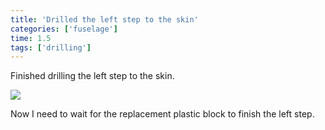 ```yaml
---
title: 'Drilled the left step to the skin'
categories: ['fuselage']
time: 1.5
tags: ['drilling']
---
```


Finished drilling the left step to the skin.

<!-- more -->

![](0-drilled-the-left-step.jpeg)

Now I need to wait for the replacement plastic block to finish the left step.